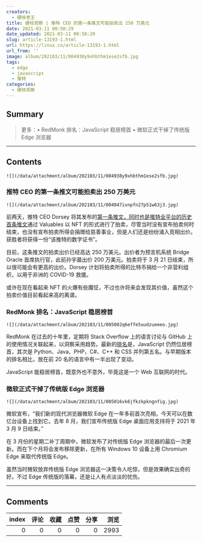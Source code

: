 ```yaml
---
creators:
  - 硬核老王
title: 硬核观察 | 推特 CEO 的第一条推文可能拍卖出 250 万美元
date: 2021-03-11 00:50:29
date_updated: 2021-03-11 00:50:29
slug: article-13193-1.html
url: https://linux.cn/article-13193-1.html
url_from: ''
image: album/202103/11/004938y9xhbthm1ese2sfb.jpg
tags:
  - edge
  - javascript
  - 推特
categories:
  - 硬核观察
---
```


## Summary

> 更多：• RedMonk 排名：JavaScript 稳居榜首 • 微软正式干掉了传统版 Edge 浏览器

***

<!-- more -->

## Contents

`![](/data/attachment/album/202103/11/004938y9xhbthm1ese2sfb.jpg)`

### 推特 CEO 的第一条推文可能拍卖出 250 万美元

`![](/data/attachment/album/202103/11/004947ivnpfn27p51w63j3.jpg)`

前两天，推特 CEO Dorsey 将其发布的[第一条推文，同时也是推特全平台的历史首条推文](https://twitter.com/jack/status/20 "https://twitter.com/jack/status/20")通过 Valuables 以 NFT 的形式进行了拍卖，尽管当时没有宣布拍卖何时结束，也没有宣布拍卖所得会捐赠给慈善事业，但是人们还是纷纷涌入竞相出价。获胜者将获得一份“该推特的数字证书”。

目前，这条推文的拍卖出价已经高达 250 万美元。出价者为预言机系统 Bridge Oracle 首席执行官，此前孙宇晨出价 200 万美元。拍卖将于 3 月 21 日结束，所以很可能会有更高的出价。Dorsey 计划将拍卖所得的比特币捐给一个非营利组织，以用于非洲的 COVID-19 救援。

或许在现在看起来 NFT 的火爆有些魔怔，不过也许将来会发现其价值，虽然这个拍卖价值目前看起来高的离谱。

### RedMonk 排名：JavaScript 稳居榜首

`![](/data/attachment/album/202103/11/005002q6effe5uudzueeeo.jpg)`

RedMonk 在过去的十年里，定期将 Stack Overflow 上的语言讨论与 GitHub 上的使用情况关联起来，以洞察采用趋势。最新的[排名](https://redmonk.com/sogrady/2021/03/01/language-rankings-1-21/ "https://redmonk.com/sogrady/2021/03/01/language-rankings-1-21/")是，JavaScript 仍然位居榜首，其次是 Python、Java、PHP，C#、C++ 和 CSS 并列第五名。与早期版本的排名相比，放在前 20 名的语言中有一半出现了变动。

JavaScript 能稳居榜首，既意外也不意外，毕竟这是一个 Web 互联网的时代。

### 微软正式干掉了传统版 Edge 浏览器

`![](/data/attachment/album/202103/11/005016vk6jfkzkpkngnfig.jpg)`

微软宣布，“我们新的现代浏览器微软 Edge 在一年多前首次亮相，今天可以在数亿台设备上找到它。去年 8 月，我们宣布传统版 Edge 桌面应用支持将于 2021 年 3 月 9 日结束。”

在 3 月份的星期二补丁周期中，微软发布了对传统版 Edge 浏览器的最后一次更新。而在下个月将会发布移除更新，在所有 Windows 10 设备上用 Chromium Edge 来取代传统版 Edge。

虽然当时微软放弃传统版 Edge 浏览器这一决策令人吃惊，但是效果确实出奇的好。不过 Edge 传统版的落幕，还是让人有点淡淡的忧伤。

***

## Comments


|   index |   评论 |   收藏 |   点赞 |   分享 |   浏览 |
|--------:|-------:|-------:|-------:|-------:|-------:|
|       0 |      0 |      0 |      0 |      0 |   2993 |
